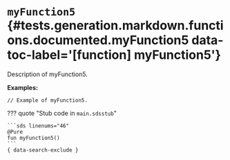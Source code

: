 [//]: # (DO NOT EDIT THIS FILE DIRECTLY. Instead, edit the corresponding stub file and execute `npm run docs:api`.)

# <code class="doc-symbol doc-symbol-function"></code> `myFunction5` {#tests.generation.markdown.functions.documented.myFunction5 data-toc-label='[function] myFunction5'}

Description of myFunction5.

**Examples:**

```sds hl_lines="1"
// Example of myFunction5.
```

??? quote "Stub code in `main.sdsstub`"

    ```sds linenums="46"
    @Pure
    fun myFunction5()
    ```
    { data-search-exclude }
